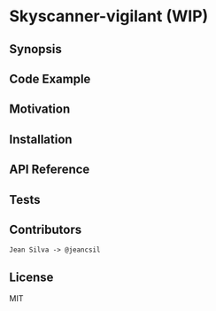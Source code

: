 Skyscanner-vigilant (WIP)
=========================

## Synopsis

## Code Example

## Motivation

## Installation

## API Reference

## Tests

## Contributors
    Jean Silva -> @jeancsil

## License
MIT